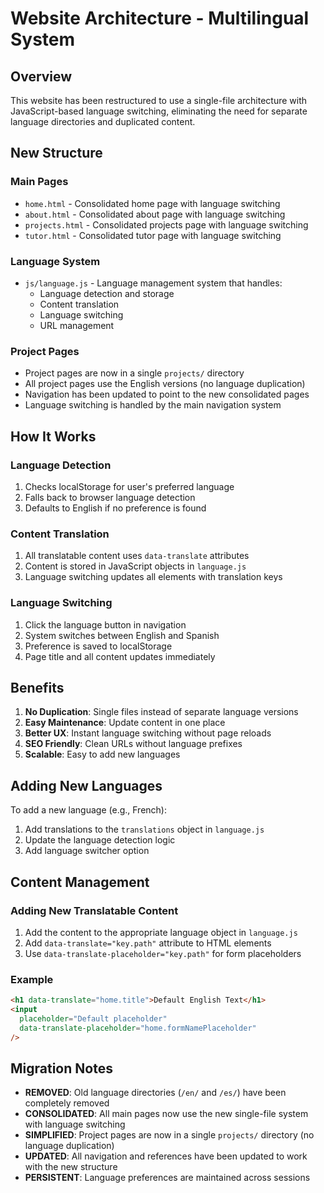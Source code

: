 # Website Architecture - Multilingual System

## Overview

This website has been restructured to use a single-file architecture with JavaScript-based language switching, eliminating the need for separate language directories and duplicated content.

## New Structure

### Main Pages

- `home.html` - Consolidated home page with language switching
- `about.html` - Consolidated about page with language switching
- `projects.html` - Consolidated projects page with language switching
- `tutor.html` - Consolidated tutor page with language switching

### Language System

- `js/language.js` - Language management system that handles:
  - Language detection and storage
  - Content translation
  - Language switching
  - URL management

### Project Pages

- Project pages are now in a single `projects/` directory
- All project pages use the English versions (no language duplication)
- Navigation has been updated to point to the new consolidated pages
- Language switching is handled by the main navigation system

## How It Works

### Language Detection

1. Checks localStorage for user's preferred language
2. Falls back to browser language detection
3. Defaults to English if no preference is found

### Content Translation

1. All translatable content uses `data-translate` attributes
2. Content is stored in JavaScript objects in `language.js`
3. Language switching updates all elements with translation keys

### Language Switching

1. Click the language button in navigation
2. System switches between English and Spanish
3. Preference is saved to localStorage
4. Page title and all content updates immediately

## Benefits

1. **No Duplication**: Single files instead of separate language versions
2. **Easy Maintenance**: Update content in one place
3. **Better UX**: Instant language switching without page reloads
4. **SEO Friendly**: Clean URLs without language prefixes
5. **Scalable**: Easy to add new languages

## Adding New Languages

To add a new language (e.g., French):

1. Add translations to the `translations` object in `language.js`
2. Update the language detection logic
3. Add language switcher option

## Content Management

### Adding New Translatable Content

1. Add the content to the appropriate language object in `language.js`
2. Add `data-translate="key.path"` attribute to HTML elements
3. Use `data-translate-placeholder="key.path"` for form placeholders

### Example

```html
<h1 data-translate="home.title">Default English Text</h1>
<input
  placeholder="Default placeholder"
  data-translate-placeholder="home.formNamePlaceholder"
/>
```

## Migration Notes

- **REMOVED**: Old language directories (`/en/` and `/es/`) have been completely removed
- **CONSOLIDATED**: All main pages now use the new single-file system with language switching
- **SIMPLIFIED**: Project pages are now in a single `projects/` directory (no language duplication)
- **UPDATED**: All navigation and references have been updated to work with the new structure
- **PERSISTENT**: Language preferences are maintained across sessions

